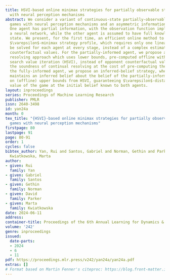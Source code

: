 ```yaml
---
title: HSVI-based online minimax strategies for partially observable stochastic games
  with neural perception mechanisms
abstract: We consider a variant of continuous-state partially-observable stochastic
  games with neural perception mechanisms and an asymmetric information structure.
  One agent has partial information, with the observation function implemented as
  a neural network, while the other agent is assumed to have full knowledge of the
  state. We present, for the first time, an efficient online method to compute an
  $\varepsilon$-minimax strategy profile, which requires only one linear program to
  be solved for each agent at every stage, instead of a complex estimation of opponent
  counterfactual values. For the partially-informed agent, we propose a continual
  resolving approach which uses lower bounds, pre-computed offline with heuristic
  search value iteration (HSVI), instead of opponent counterfactual values. This inherits
  the soundness of continual resolving at the cost of pre-computing the bound. For
  the fully-informed agent, we propose an inferred-belief strategy, where the agent
  maintains an inferred belief about the belief of the partially-informed agent based
  on (offline) upper bounds from HSVI, guaranteeing $\varepsilon$-distance to the
  value of the game at the initial belief known to both agents.
layout: inproceedings
series: Proceedings of Machine Learning Research
publisher: PMLR
issn: 2640-3498
id: yan24a
month: 0
tex_title: "{HSVI}-based online minimax strategies for partially observable stochastic
  games with neural perception mechanisms"
firstpage: 80
lastpage: 91
page: 80-91
order: 1
cycles: false
bibtex_author: Yan, Rui and Santos, Gabriel and Norman, Gethin and Parker, David and
  Kwiatkowska, Marta
author:
- given: Rui
  family: Yan
- given: Gabriel
  family: Santos
- given: Gethin
  family: Norman
- given: David
  family: Parker
- given: Marta
  family: Kwiatkowska
date: 2024-06-11
address:
container-title: Proceedings of the 6th Annual Learning for Dynamics & Control Conference
volume: '242'
genre: inproceedings
issued:
  date-parts:
  - 2024
  - 6
  - 11
pdf: https://proceedings.mlr.press/v242/yan24a/yan24a.pdf
extras: []
# Format based on Martin Fenner's citeproc: https://blog.front-matter.io/posts/citeproc-yaml-for-bibliographies/
---
```

